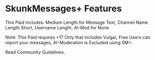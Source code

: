 # SkunkMessages+ Features

This Paid includes: Medium Length for Message Text, Channel Name Length Short, Username Length, AI-Mod for None

Note: This Paid requires +17 Only that includes Vulgar, Free Users can report your messages, AI-Moderation is Excluded using SM+.

Read Community Guidelines. 